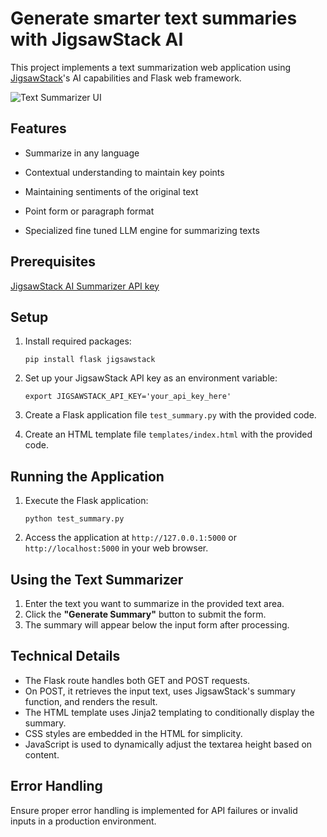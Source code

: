 # Generate smarter text summaries with JigsawStack AI

This project implements a text summarization web application using [JigsawStack](https://jigsawstack.com/)'s AI capabilities and Flask web framework.

![Text Summarizer UI](https://snipboard.io/OBbThU.jpg)

## Features
- Summarize in any language

- Contextual understanding to maintain key points

- Maintaining sentiments of the original text

- Point form or paragraph format

- Specialized fine tuned LLM engine for summarizing texts

## Prerequisites

[JigsawStack AI Summarizer API key](hhttps://docs.jigsawstack.com/api-reference/ai/summary)


## Setup

1. Install required packages:
   ```
   pip install flask jigsawstack
   ```

2. Set up your JigsawStack API key as an environment variable:
   ```
   export JIGSAWSTACK_API_KEY='your_api_key_here'
   ```

3. Create a Flask application file `test_summary.py` with the provided code.

4. Create an HTML template file `templates/index.html` with the provided code.

## Running the Application

1. Execute the Flask application:
   ```
   python test_summary.py
   ```

2. Access the application at `http://127.0.0.1:5000` or `http://localhost:5000` in your web browser.

## Using the Text Summarizer

1. Enter the text you want to summarize in the provided text area.
2. Click the **"Generate Summary"** button to submit the form.
3. The summary will appear below the input form after processing.

## Technical Details

- The Flask route handles both GET and POST requests.
- On POST, it retrieves the input text, uses JigsawStack's summary function, and renders the result.
- The HTML template uses Jinja2 templating to conditionally display the summary.
- CSS styles are embedded in the HTML for simplicity.
- JavaScript is used to dynamically adjust the textarea height based on content.

## Error Handling

Ensure proper error handling is implemented for API failures or invalid inputs in a production environment.
